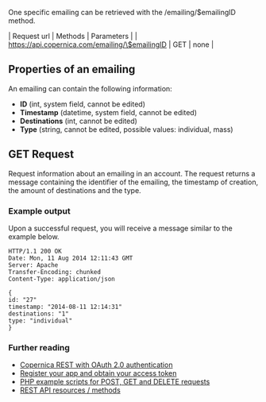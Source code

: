 One specific emailing can be retrieved with the /emailing/\$emailingID
method.

| Request url | Methods | Parameters |
| https://api.copernica.com/emailing/\$emailingID | GET | none |

Properties of an emailing
-------------------------

An emailing can contain the following information:

-   **ID** (int, system field, cannot be edited)
-   **Timestamp** (datetime, system field, cannot be edited)
-   **Destinations** (int, cannot be edited)
-   **Type** (string, cannot be edited, possible values: individual,
    mass)

GET Request
-----------

Request information about an emailing in an account. The request returns
a message containing the identifier of the emailing, the timestamp of
creation, the amount of destinations and the type.

### Example output

Upon a successful request, you will receive a message similar to the
example below.

~~~~ {.language-javascript}
HTTP/1.1 200 OK
Date: Mon, 11 Aug 2014 12:11:43 GMT 
Server: Apache 
Transfer-Encoding: chunked 
Content-Type: application/json 

{
id: "27"
timestamp: "2014-08-11 12:14:31"
destinations: "1"
type: "individual"
}
~~~~

### Further reading

-   [Copernica REST with OAuth 2.0
    authentication](./setting-up-copernica-rest-service.en.md)
-   [Register your app and obtain your access
    token](./register-your-app-on-copernica-com.en.md)
-   [PHP example scripts for POST, GET and DELETE
    requests](./example-get-post-and-delete-requests.en.md)
-   [REST API resources / methods](./the-copernica-rest-api.en.md)

